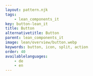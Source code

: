 ```yaml
---
layout: pattern.njk
tags: 
    - lean_components_it
key: button-lean_it
title: Button
alternativetitle: Button
parent: lean_components_it
image: lean/overview/button.webp
keywords: button, icon, split, action
order: 40
availablelanguages: 
    - de
    - en
---
```

